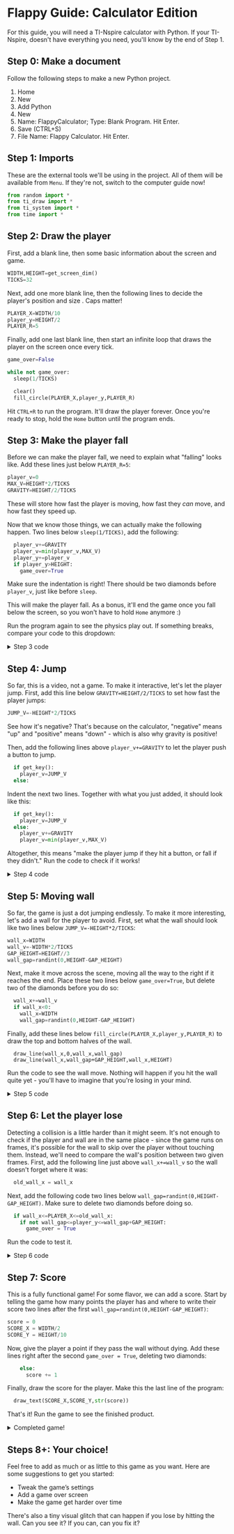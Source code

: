 # Flappy Guide: Calculator Edition

For this guide, you will need a TI-Nspire calculator with Python. If your TI-Nspire, doesn't have everything you need, you'll know by the end of Step 1.

## Step 0: Make a document

Follow the following steps to make a new Python project.

1. Home
2. New
3. Add Python
4. New
5. Name: FlappyCalculator; Type: Blank Program. Hit Enter.
6. Save (CTRL+S)
7. File Name: Flappy Calculator. Hit Enter.

## Step 1: Imports

These are the external tools we'll be using in the project. All of them will be available from `Menu`. If they're not, switch to the computer guide now!

```python
from random import *
from ti_draw import *
from ti_system import *
from time import *
```

## Step 2: Draw the player

First, add a blank line, then some basic information about the screen and game.

```python
WIDTH,HEIGHT=get_screen_dim()
TICKS=32
```

Next, add one more blank line, then the following lines to decide the player's position and size . Caps matter!

```python
PLAYER_X=WIDTH/10
player_y=HEIGHT/2
PLAYER_R=5
```

Finally, add one last blank line, then start an infinite loop that draws the player on the screen once every tick.

```python
game_over=False

while not game_over:
  sleep(1/TICKS)

  clear()
  fill_circle(PLAYER_X,player_y,PLAYER_R)
```

Hit `CTRL+R` to run the program. It'll draw the player forever. Once you're ready to stop, hold the `Home` button until the program ends.

## Step 3: Make the player fall

Before we can make the player fall, we need to explain what "falling" looks like. Add these lines just below `PLAYER_R=5`:

```python
player_v=0
MAX_V=HEIGHT*2/TICKS
GRAVITY=HEIGHT/2/TICKS
```
These will store how fast the player is moving, how fast they *can* move, and how fast they speed up.

Now that we know those things, we can actually make the following happen. Two lines below `sleep(1/TICKS)`, add the following:

```python
  player_v+=GRAVITY
  player_v=min(player_v,MAX_V)
  player_y+=player_v
  if player_y>HEIGHT:
    game_over=True
```

Make sure the indentation is right! There should be two diamonds before `player_v`, just like before `sleep`.

This will make the player fall. As a bonus, it'll end the game once you fall below the screen, so you won't have to hold `Home` anymore :)

Run the program again to see the physics play out. If something breaks, compare your code to this dropdown:

<details>
<summary>Step 3 code</summary>

```python
from random import *
from ti_draw import *
from ti_system import *
from time import *

WIDTH,HEIGHT=get_screen_dim()
TICKS=32

PLAYER_X=WIDTH/10
player_y=HEIGHT/2
PLAYER_R=5
player_v=0
MAX_V=HEIGHT*2/TICKS
GRAVITY=HEIGHT/2/TICKS

game_over=False

while not game_over:
  sleep(1/TICKS)

  player_v+=GRAVITY
  player_v=min(player_v,MAX_V)
  player_y+=player_v
  if player_y>HEIGHT:
    game_over=True

  clear()
  fill_circle(PLAYER_X,player_y,PLAYER_R)
```
</details>

## Step 4: Jump

So far, this is a video, not a game. To make it interactive, let's let the player jump. First, add this line below `GRAVITY=HEIGHT/2/TICKS` to set how fast the player jumps:

```python
JUMP_V=-HEIGHT*2/TICKS
```

See how it's negative? That's because on the calculator, "negative" means "up" and "positive" means "down" - which is also why gravity is positive!

Then, add the following lines above `player_v+=GRAVITY` to let the player push a button to jump.

```python
  if get_key():
    player_v=JUMP_V
  else:
```

Indent the next two lines. Together with what you just added, it should look like this:

```python
  if get_key():
    player_v=JUMP_V
  else:
    player_v+=GRAVITY
    player_v=min(player_v,MAX_V)
```

Altogether, this means "make the player jump if they hit a button, or fall if they didn't." Run the code to check if it works!

<details>
<summary>Step 4 code</summary>

```python
from random import *
from ti_draw import *
from ti_system import *
from time import *

WIDTH,HEIGHT=get_screen_dim()
TICKS=32

PLAYER_X=WIDTH/10
player_y=HEIGHT/2
PLAYER_R=5
player_v=0
MAX_V=HEIGHT*2/TICKS
GRAVITY=HEIGHT/2/TICKS
JUMP_V=-HEIGHT*2/TICKS

game_over=False

while not game_over:
  sleep(1/TICKS)

  if get_key():
    player_v=JUMP_V
  else:
    player_v+=GRAVITY
    player_v=min(player_v,MAX_V)
  player_y+=player_v
  if player_y>HEIGHT:
    game_over=True

  clear()
  fill_circle(PLAYER_X,player_y,PLAYER_R)
```
</details>

## Step 5: Moving wall

So far, the game is just a dot jumping endlessly. To make it more interesting, let's add a wall for the player to avoid. First, set what the wall should look like two lines below `JUMP_V=-HEIGHT*2/TICKS`:

```python
wall_x=WIDTH
wall_v=-WIDTH*2/TICKS
GAP_HEIGHT=HEIGHT//3
wall_gap=randint(0,HEIGHT-GAP_HEIGHT)
```

Next, make it move across the scene, moving all the way to the right if it reaches the end. Place these two lines below `game_over=True`, but delete two of the diamonds before you do so:

```python
  wall_x+=wall_v
  if wall_x<0:
    wall_x=WIDTH
    wall_gap=randint(0,HEIGHT-GAP_HEIGHT)
```

Finally, add these lines below `fill_circle(PLAYER_X,player_y,PLAYER_R)` to draw the top and bottom halves of the wall.

```
  draw_line(wall_x,0,wall_x,wall_gap)
  draw_line(wall_x,wall_gap+GAP_HEIGHT,wall_x,HEIGHT)
```

Run the code to see the wall move. Nothing will happen if you hit the wall quite yet - you'll have to imagine that you're losing in your mind.

<details>
<summary>Step 5 code</summary>

```python
from random import *
from ti_draw import *
from ti_system import *
from time import *

WIDTH,HEIGHT=get_screen_dim()
TICKS=32

PLAYER_X=WIDTH/10
player_y=HEIGHT/2
PLAYER_R=5
player_v=0
MAX_V=HEIGHT*2/TICKS
GRAVITY=HEIGHT/2/TICKS
JUMP_V=-HEIGHT*2/TICKS

wall_x=WIDTH
wall_v=-WIDTH*2/TICKS
GAP_HEIGHT=HEIGHT//3
wall_gap=randint(0,HEIGHT-GAP_HEIGHT)

game_over=False

while not game_over:
  sleep(1/TICKS)

  if get_key():
    player_v=JUMP_V
  else:
    player_v+=GRAVITY
    player_v=min(player_v,MAX_V)
  player_y+=player_v
  if player_y>HEIGHT:
    game_over=True

  wall_x+=wall_v
  if wall_x<0:
    wall_x=WIDTH
    wall_gap=randint(0,HEIGHT-GAP_HEIGHT)

  clear()
  fill_circle(PLAYER_X,player_y,PLAYER_R)
  draw_line(wall_x,0,wall_x,wall_gap)
  draw_line(wall_x,wall_gap+GAP_HEIGHT,wall_x,HEIGHT)
```
</details>

## Step 6: Let the player lose

Detecting a collision is a little harder than it might seem. It's not enough to check if the player and wall are in the same place - since the game runs on frames, it's possible for the wall to skip over the player without touching them. Instead, we'll need to compare the wall's position between two given frames. First, add the following line just above `wall_x+=wall_v` so the wall doesn't forget where it was:

```python
  old_wall_x = wall_x
```

Next, add the following code two lines below `wall_gap=randint(0,HEIGHT-GAP_HEIGHT)`. Make sure to delete two diamonds before doing so.

```python
  if wall_x<=PLAYER_X<=old_wall_x:
    if not wall_gap<=player_y<=wall_gap+GAP_HEIGHT:
      game_over = True
```

Run the code to test it.

<details>
<summary>Step 6 code</summary>

```python
from random import *
from ti_draw import *
from ti_system import *
from time import *

WIDTH,HEIGHT=get_screen_dim()
TICKS=32

PLAYER_X=WIDTH/10
player_y=HEIGHT/2
PLAYER_R=5
player_v=0
MAX_V=HEIGHT*2/TICKS
GRAVITY=HEIGHT/2/TICKS
JUMP_V=-HEIGHT*2/TICKS

wall_x=WIDTH
wall_v=-WIDTH*2/TICKS
GAP_HEIGHT=HEIGHT//3
wall_gap=randint(0,HEIGHT-GAP_HEIGHT)

game_over=False

while not game_over:
  sleep(1/TICKS)

  if get_key():
    player_v=JUMP_V
  else:
    player_v+=GRAVITY
    player_v=min(player_v,MAX_V)
  player_y+=player_v
  if player_y>HEIGHT:
    game_over=True

  old_wall_x = wall_x
  wall_x+=wall_v
  if wall_x<0:
    wall_x=WIDTH
    wall_gap=randint(0,HEIGHT-GAP_HEIGHT)

  if wall_x<=PLAYER_X<=old_wall_x:
    if not wall_gap<=player_y<=wall_gap+GAP_HEIGHT:
      game_over = True

  clear()
  fill_circle(PLAYER_X,player_y,PLAYER_R)
  draw_line(wall_x,0,wall_x,wall_gap)
  draw_line(wall_x,wall_gap+GAP_HEIGHT,wall_x,HEIGHT)
```
</details>

## Step 7: Score

This is a fully functional game! For some flavor, we can add a score. Start by telling the game how many points the player has and where to write their score two lines after the first `wall_gap=randint(0,HEIGHT-GAP_HEIGHT)`:

```python
score = 0
SCORE_X = WIDTH/2
SCORE_Y = HEIGHT/10
```

Now, give the player a point if they pass the wall without dying. Add these lines right after the second `game_over = True`, deleting two diamonds:

```python
    else:
      score += 1
```

Finally, draw the score for the player. Make this the last line of the program:

```python
  draw_text(SCORE_X,SCORE_Y,str(score))
```

That's it! Run the game to see the finished product.

<details>
<summary>Completed game!</summary>

```python
from random import *
from ti_draw import *
from ti_system import *
from time import *

WIDTH,HEIGHT=get_screen_dim()
TICKS=32

PLAYER_X=WIDTH/10
player_y=HEIGHT/2
PLAYER_R=5
player_v=0
MAX_V=HEIGHT*2/TICKS
GRAVITY=HEIGHT/2/TICKS
JUMP_V=-HEIGHT*2/TICKS

wall_x=WIDTH
wall_v=-WIDTH*2/TICKS
GAP_HEIGHT=HEIGHT//3
wall_gap=randint(0,HEIGHT-GAP_HEIGHT)

score=0
SCORE_X=WIDTH/2
SCORE_Y=HEIGHT/10

game_over=False

while not game_over:
  sleep(1/TICKS)

  if get_key():
    player_v=JUMP_V
  else:
    player_v+=GRAVITY
    player_v=min(player_v,MAX_V)
  player_y+=player_v
  if player_y>HEIGHT:
    game_over=True
  
  old_wall_x = wall_x
  wall_x+=wall_v
  if wall_x<0:
    wall_x=WIDTH
    wall_gap=randint(0,HEIGHT-GAP_HEIGHT)

  if wall_x<=PLAYER_X<=old_wall_x:
    if not wall_gap<=player_y<=wall_gap+GAP_HEIGHT:
      game_over = True
    else:
      score += 1

  clear()
  fill_circle(PLAYER_X,player_y,PLAYER_R)
  draw_line(wall_x,0,wall_x,wall_gap)
  draw_line(wall_x,wall_gap+GAP_HEIGHT,wall_x,HEIGHT)
  draw_text(SCORE_X,SCORE_Y,str(score))
```
</details>

## Steps 8+: Your choice!

Feel free to add as much or as little to this game as you want. Here are some suggestions to get you started:

- Tweak the game’s settings
- Add a game over screen
- Make the game get harder over time

There's also a tiny visual glitch that can happen if you lose by hitting the wall. Can you see it? If you can, can you fix it?
